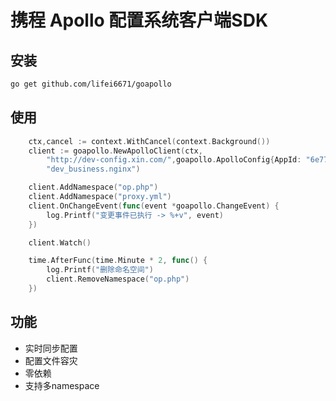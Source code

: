 # 携程 Apollo 配置系统客户端SDK

## 安装

```bash
go get github.com/lifei6671/goapollo
```

## 使用

```go
	ctx,cancel := context.WithCancel(context.Background())
	client := goapollo.NewApolloClient(ctx,
		"http://dev-config.xin.com/",goapollo.ApolloConfig{AppId: "6e77bd897fe903ac", Cluster: "default"},
		"dev_business.nginx")

	client.AddNamespace("op.php")
	client.AddNamespace("proxy.yml")
	client.OnChangeEvent(func(event *goapollo.ChangeEvent) {
		log.Printf("变更事件已执行 -> %+v", event)
	})

	client.Watch()

	time.AfterFunc(time.Minute * 2, func() {
		log.Printf("删除命名空间")
		client.RemoveNamespace("op.php")
	})
```

## 功能

- 实时同步配置
- 配置文件容灾
- 零依赖
- 支持多namespace